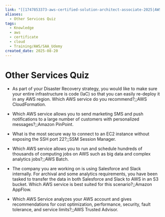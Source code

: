 ```yaml
---
link: "[[1747853373-aws-certified-solution-architect-associate-2025|AWS Certified Solution Architect Associate 2025]]"
aliases:
  - Other Services Quiz
tags:
  - Knowledge
  - aws
  - certificate
  - cloud
  - Training/AWS/SAA_Udemy
created_date: 2025-08-20
---
```

# Other Services Quiz
- As part of your Disaster Recovery strategy, you would like to make sure your entire infrastructure is code (IaC) so that you can easily re-deploy it in any AWS region. Which AWS service do you recommend?;;AWS CloudFormation.
<!--SR:!2025-11-04,56,310-->
- Which AWS service allows you to send marketing SMS and push notifications to a large number of customers with personalized messages?;;Amazon PinPoint.
<!--SR:!2025-10-29,18,270-->
- What is the most secure way to connect to an EC2 instance without exposing the SSH port 22?;;SSM Session Manager.
<!--SR:!2026-01-29,115,290-->
- Which AWS service allows you to run and schedule hundreds of thousands of computing jobs on AWS such as big data and complex analytics jobs?;;AWS Batch.
<!--SR:!2025-10-15,40,290-->
- The company you are working on is using Salesforce and Slack internally. For archival and some analytics requirements, you have been tasked to transfer the data in both Salesforce and Slack to AWS in an S3 bucket. Which AWS service is best suited for this scenario?;;Amazon AppFlow.
<!--SR:!2025-10-17,42,290-->
- Which AWS Service analyzes your AWS account and gives recommendations for cost optimization, performance, security, fault tolerance, and service limits?;;AWS Trusted Advisor.
<!--SR:!2025-12-25,80,270-->
